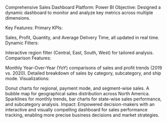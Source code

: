 Comprehensive Sales Dashboard
Platform: Power BI
Objective: Designed a dynamic dashboard to monitor and analyze key metrics across multiple dimensions.

Key Features:
Primary KPIs:

Sales, Profit, Quantity, and Average Delivery Time, all updated in real time.
Dynamic Filters:

Interactive region filter (Central, East, South, West) for tailored analysis.
Comparison Features:

Monthly Year-Over-Year (YoY) comparisons of sales and profit trends (2019 vs. 2020).
Detailed breakdown of sales by category, subcategory, and ship mode.
Visualizations:

Donut charts for regional, payment mode, and segment-wise sales.
A bubble map for geographical sales distribution across North America.
Sparklines for monthly trends, bar charts for state-wise sales performance, and subcategory analysis.
Impact:
Empowered decision-makers with an interactive and visually compelling dashboard for sales performance tracking, enabling more precise business decisions and market strategies.
